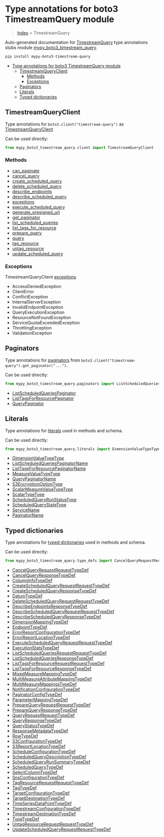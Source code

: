 # Type annotations for boto3 TimestreamQuery module

> [Index](..) > TimestreamQuery

Auto-generated documentation for
[TimestreamQuery](https://boto3.amazonaws.com/v1/documentation/api/latest/reference/services/timestream-query.html#TimestreamQuery)
type annotations stubs module
[mypy_boto3_timestream_query](https://pypi.org/project/mypy-boto3-timestream-query/).

```bash
pip install mypy-boto3-timestream-query
```

- [Type annotations for boto3 TimestreamQuery module](#type-annotations-for-boto3-timestreamquery-module)
  - [TimestreamQueryClient](#timestreamqueryclient)
    - [Methods](#methods)
    - [Exceptions](#exceptions)
  - [Paginators](#paginators)
  - [Literals](#literals)
  - [Typed dictionaries](#typed-dictionaries)

## TimestreamQueryClient

Type annotations for `boto3.client("timestream-query")` as
[TimestreamQueryClient](./client.md)

Can be used directly:

```python
from mypy_boto3_timestream_query.client import TimestreamQueryClient
```

### Methods

- [can_paginate](./client.md#can_paginate)
- [cancel_query](./client.md#cancel_query)
- [create_scheduled_query](./client.md#create_scheduled_query)
- [delete_scheduled_query](./client.md#delete_scheduled_query)
- [describe_endpoints](./client.md#describe_endpoints)
- [describe_scheduled_query](./client.md#describe_scheduled_query)
- [exceptions](./client.md#exceptions)
- [execute_scheduled_query](./client.md#execute_scheduled_query)
- [generate_presigned_url](./client.md#generate_presigned_url)
- [get_paginator](./client.md#get_paginator)
- [list_scheduled_queries](./client.md#list_scheduled_queries)
- [list_tags_for_resource](./client.md#list_tags_for_resource)
- [prepare_query](./client.md#prepare_query)
- [query](./client.md#query)
- [tag_resource](./client.md#tag_resource)
- [untag_resource](./client.md#untag_resource)
- [update_scheduled_query](./client.md#update_scheduled_query)

### Exceptions

TimestreamQueryClient [exceptions](./client.md#exceptions)

- AccessDeniedException
- ClientError
- ConflictException
- InternalServerException
- InvalidEndpointException
- QueryExecutionException
- ResourceNotFoundException
- ServiceQuotaExceededException
- ThrottlingException
- ValidationException

## Paginators

Type annotations for [paginators](./paginators.md) from
`boto3.client("timestream-query").get_paginator("...")`.

Can be used directly:

```python
from mypy_boto3_timestream_query.paginators import ListScheduledQueriesPaginator, ...
```

- [ListScheduledQueriesPaginator](./paginators.md#listscheduledqueriespaginator)
- [ListTagsForResourcePaginator](./paginators.md#listtagsforresourcepaginator)
- [QueryPaginator](./paginators.md#querypaginator)

## Literals

Type annotations for [literals](./literals.md) used in methods and schema.

Can be used directly:

```python
from mypy_boto3_timestream_query.literals import DimensionValueTypeType, ...
```

- [DimensionValueTypeType](./literals.md#dimensionvaluetypetype)
- [ListScheduledQueriesPaginatorName](./literals.md#listscheduledqueriespaginatorname)
- [ListTagsForResourcePaginatorName](./literals.md#listtagsforresourcepaginatorname)
- [MeasureValueTypeType](./literals.md#measurevaluetypetype)
- [QueryPaginatorName](./literals.md#querypaginatorname)
- [S3EncryptionOptionType](./literals.md#s3encryptionoptiontype)
- [ScalarMeasureValueTypeType](./literals.md#scalarmeasurevaluetypetype)
- [ScalarTypeType](./literals.md#scalartypetype)
- [ScheduledQueryRunStatusType](./literals.md#scheduledqueryrunstatustype)
- [ScheduledQueryStateType](./literals.md#scheduledquerystatetype)
- [ServiceName](./literals.md#servicename)
- [PaginatorName](./literals.md#paginatorname)

## Typed dictionaries

Type annotations for [typed dictionaries](./type_defs.md) used in methods and
schema.

Can be used directly:

```python
from mypy_boto3_timestream_query.type_defs import CancelQueryRequestRequestTypeDef, ...
```

- [CancelQueryRequestRequestTypeDef](./type_defs.md#cancelqueryrequestrequesttypedef)
- [CancelQueryResponseTypeDef](./type_defs.md#cancelqueryresponsetypedef)
- [ColumnInfoTypeDef](./type_defs.md#columninfotypedef)
- [CreateScheduledQueryRequestRequestTypeDef](./type_defs.md#createscheduledqueryrequestrequesttypedef)
- [CreateScheduledQueryResponseTypeDef](./type_defs.md#createscheduledqueryresponsetypedef)
- [DatumTypeDef](./type_defs.md#datumtypedef)
- [DeleteScheduledQueryRequestRequestTypeDef](./type_defs.md#deletescheduledqueryrequestrequesttypedef)
- [DescribeEndpointsResponseTypeDef](./type_defs.md#describeendpointsresponsetypedef)
- [DescribeScheduledQueryRequestRequestTypeDef](./type_defs.md#describescheduledqueryrequestrequesttypedef)
- [DescribeScheduledQueryResponseTypeDef](./type_defs.md#describescheduledqueryresponsetypedef)
- [DimensionMappingTypeDef](./type_defs.md#dimensionmappingtypedef)
- [EndpointTypeDef](./type_defs.md#endpointtypedef)
- [ErrorReportConfigurationTypeDef](./type_defs.md#errorreportconfigurationtypedef)
- [ErrorReportLocationTypeDef](./type_defs.md#errorreportlocationtypedef)
- [ExecuteScheduledQueryRequestRequestTypeDef](./type_defs.md#executescheduledqueryrequestrequesttypedef)
- [ExecutionStatsTypeDef](./type_defs.md#executionstatstypedef)
- [ListScheduledQueriesRequestRequestTypeDef](./type_defs.md#listscheduledqueriesrequestrequesttypedef)
- [ListScheduledQueriesResponseTypeDef](./type_defs.md#listscheduledqueriesresponsetypedef)
- [ListTagsForResourceRequestRequestTypeDef](./type_defs.md#listtagsforresourcerequestrequesttypedef)
- [ListTagsForResourceResponseTypeDef](./type_defs.md#listtagsforresourceresponsetypedef)
- [MixedMeasureMappingTypeDef](./type_defs.md#mixedmeasuremappingtypedef)
- [MultiMeasureAttributeMappingTypeDef](./type_defs.md#multimeasureattributemappingtypedef)
- [MultiMeasureMappingsTypeDef](./type_defs.md#multimeasuremappingstypedef)
- [NotificationConfigurationTypeDef](./type_defs.md#notificationconfigurationtypedef)
- [PaginatorConfigTypeDef](./type_defs.md#paginatorconfigtypedef)
- [ParameterMappingTypeDef](./type_defs.md#parametermappingtypedef)
- [PrepareQueryRequestRequestTypeDef](./type_defs.md#preparequeryrequestrequesttypedef)
- [PrepareQueryResponseTypeDef](./type_defs.md#preparequeryresponsetypedef)
- [QueryRequestRequestTypeDef](./type_defs.md#queryrequestrequesttypedef)
- [QueryResponseTypeDef](./type_defs.md#queryresponsetypedef)
- [QueryStatusTypeDef](./type_defs.md#querystatustypedef)
- [ResponseMetadataTypeDef](./type_defs.md#responsemetadatatypedef)
- [RowTypeDef](./type_defs.md#rowtypedef)
- [S3ConfigurationTypeDef](./type_defs.md#s3configurationtypedef)
- [S3ReportLocationTypeDef](./type_defs.md#s3reportlocationtypedef)
- [ScheduleConfigurationTypeDef](./type_defs.md#scheduleconfigurationtypedef)
- [ScheduledQueryDescriptionTypeDef](./type_defs.md#scheduledquerydescriptiontypedef)
- [ScheduledQueryRunSummaryTypeDef](./type_defs.md#scheduledqueryrunsummarytypedef)
- [ScheduledQueryTypeDef](./type_defs.md#scheduledquerytypedef)
- [SelectColumnTypeDef](./type_defs.md#selectcolumntypedef)
- [SnsConfigurationTypeDef](./type_defs.md#snsconfigurationtypedef)
- [TagResourceRequestRequestTypeDef](./type_defs.md#tagresourcerequestrequesttypedef)
- [TagTypeDef](./type_defs.md#tagtypedef)
- [TargetConfigurationTypeDef](./type_defs.md#targetconfigurationtypedef)
- [TargetDestinationTypeDef](./type_defs.md#targetdestinationtypedef)
- [TimeSeriesDataPointTypeDef](./type_defs.md#timeseriesdatapointtypedef)
- [TimestreamConfigurationTypeDef](./type_defs.md#timestreamconfigurationtypedef)
- [TimestreamDestinationTypeDef](./type_defs.md#timestreamdestinationtypedef)
- [TypeTypeDef](./type_defs.md#typetypedef)
- [UntagResourceRequestRequestTypeDef](./type_defs.md#untagresourcerequestrequesttypedef)
- [UpdateScheduledQueryRequestRequestTypeDef](./type_defs.md#updatescheduledqueryrequestrequesttypedef)
